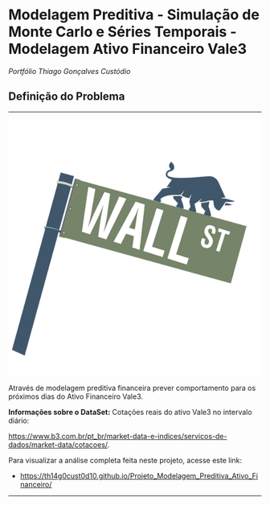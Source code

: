 # **Modelagem Preditiva - Simulação de Monte Carlo e Séries Temporais - Modelagem Ativo Financeiro Vale3**

*Portfólio Thiago Gonçalves Custódio*

## **Definição do Problema**

---

![](StockMarket.png)

Através de modelagem preditiva financeira prever comportamento para os próximos dias do Ativo Financeiro Vale3.

**Informações sobre o DataSet:** Cotações reais do ativo Vale3 no intervalo diário:

https://www.b3.com.br/pt_br/market-data-e-indices/servicos-de-dados/market-data/cotacoes/.

Para visualizar a análise completa feita neste projeto, acesse este link:

* https://th14g0cust0d10.github.io/Projeto_Modelagem_Preditiva_Ativo_Financeiro/

---
